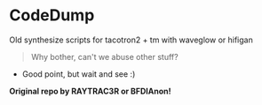 # CodeDump
Old synthesize scripts for tacotron2 + tm with waveglow or hifigan

> Why bother, can't we abuse other stuff?
- Good point, but wait and see :)

**Original repo by  RAYTRAC3R or BFDIAnon!**
